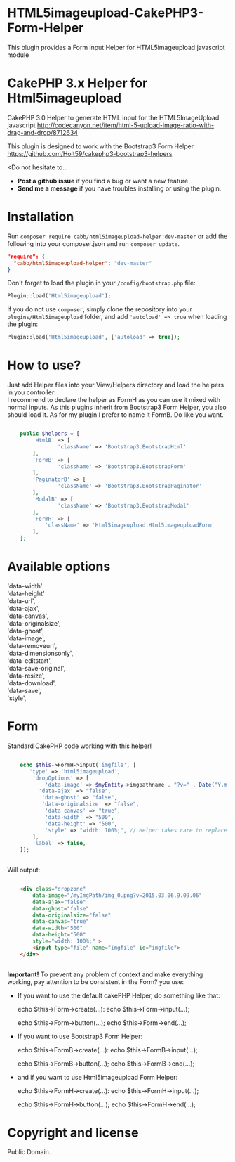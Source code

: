 # HTML5imageupload-CakePHP3-Form-Helper
This plugin provides a Form input Helper for HTML5imageupload javascript module

CakePHP 3.x Helper for Html5imageupload
=======================================

CakePHP 3.0 Helper to generate HTML input for the HTML5ImageUpload javascript <http://codecanyon.net/item/html-5-upload-image-ratio-with-drag-and-drop/8712634>

This plugin is designed to work with the Bootstrap3 Form Helper <https://github.com/Holt59/cakephp3-bootstrap3-helpers>

<Do not hesitate to...
 - **Post a github issue** if you find a bug or want a new feature.
 - **Send me a message** if you have troubles installing or using the plugin.


Installation
============

Run
`composer require cabb/html5imageupload-helper:dev-master`
or add the following into your composer.json and run `composer update`.
```json
"require": {
  "cabb/html5imageupload-helper": "dev-master"
}
```

Don't forget to load the plugin in your `/config/bootstrap.php` file:
```php
Plugin::load('Html5imageupload');
```

If you do not use `composer`, simply clone the repository into your `plugins/Html5imageupload` folder, and add `'autoload' => true` when loading the plugin:

```php
Plugin::load('Html5imageupload', ['autoload' => true]);
```


How to use?
===========

Just add Helper files into your View/Helpers directory and load the helpers in you controller:  
I recommend to declare the helper as FormH as you can use it mixed with normal inputs.
As this plugins inherit from Bootstrap3 Form Helper, you also should load it.
As for my plugin I prefer to name it FormB. Do like you want.

```php

	public $helpers = [
		'HtmlB' => [
				'className' => 'Bootstrap3.BootstrapHtml'
		],
		'FormB' => [
				'className' => 'Bootstrap3.BootstrapForm'
		],
		'PaginatorB' => [
				'className' => 'Bootstrap3.BootstrapPaginator'
		],
		'ModalB' => [
				'className' => 'Bootstrap3.BootstrapModal'
		],
		'FormH' => [
		    'className' => 'Html5imageupload.Html5imageuploadForm'
		],
	];
```


Available options
====

'data-width'  
'data-height'  
'data-url',  
'data-ajax',  
'data-canvas',  
'data-originalsize',  
'data-ghost',  
'data-image',  
'data-removeurl',  
'data-dimensionsonly',  
'data-editstart',  
'data-save-original',  
'data-resize',  
'data-download',  
'data-save',  
'style',  

Form
====

Standard CakePHP code working with this helper!

```php

	echo $this->FormH->input('imgfile', [  
	   'type' => 'html5imageupload',  
		'dropOptions' => [  
			'data-image' => $myEntity->imgpathname . "?v=" . Date("Y.m.d.G.i.s",  
	      'data-ajax' => "false",  
		   'data-ghost' => "false",  
		   'data-originalsize' => "false",  
	 	   	'data-canvas' => "true",  
	 	   	'data-width' => "500",  
	 	   	'data-height' => "500",  
			'style' => "width: 100%;", // Helper takes care to replace % by %%  
		],  
	    'label' => false,  
	]);
	
```

Will output:

```html

	<div class="dropzone" 
		data-image="/myImgPath/img_0.png?v=2015.03.06.9.09.06" 
		data-ajax="false" 
		data-ghost="false" 
		data-originalsize="false" 
		data-canvas="true" 
		data-width="500" 
		data-height="500" 
		style="width: 100%;" >
		<input type="file" name="imgfile" id="imgfile">
	</div>
	
```

**Important!**
To prevent any problem of context and make everything working, pay attention to be consistent in the Form? you use:

* If you want to use the default cakePHP Helper, do something like that:

	echo $this->Form->create(...):
	echo $this->Form->input(...);
	
	echo $this->Form->button(...);
	echo $this->Form->end(...);

* If you want to use Bootstrap3 Form Helper: 

	echo $this->FormB->create(...):
	echo $this->FormB->input(...);
	
	echo $this->FormB->button(...);
	echo $this->FormB->end(...);

* and if you want to use Html5imageupload Form Helper: 

	echo $this->FormH->create(...):
	echo $this->FormH->input(...);
	
	echo $this->FormH->button(...);
	echo $this->FormH->end(...);


Copyright and license
=====================

Public Domain.



